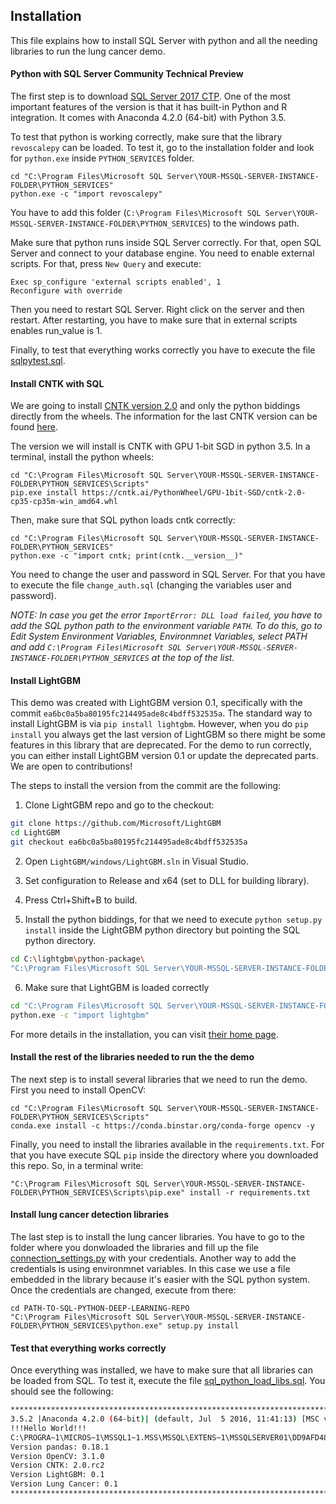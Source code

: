 ## Installation

This file explains how to install SQL Server with python and all the needing libraries to run the lung cancer demo.

#### Python with SQL Server Community Technical Preview

The first step is to download [SQL Server 2017 CTP](https://www.microsoft.com/en-us/evalcenter/evaluate-sql-server-2017-ctp/). One of the most important features of the version is that it has built-in Python and R integration. It comes with Anaconda 4.2.0 (64-bit) with Python 3.5. 

To test that python is working correctly, make sure that the library `revoscalepy` can be loaded. To test it, go to the installation folder and look for `python.exe` inside `PYTHON_SERVICES` folder.

	cd "C:\Program Files\Microsoft SQL Server\YOUR-MSSQL-SERVER-INSTANCE-FOLDER\PYTHON_SERVICES"
	python.exe -c "import revoscalepy"

You have to add this folder (`C:\Program Files\Microsoft SQL Server\YOUR-MSSQL-SERVER-INSTANCE-FOLDER\PYTHON_SERVICES`) to the windows path. 

Make sure that python runs inside SQL Server correctly. For that, open SQL Server and connect to your database engine. You need to enable external scripts. For that, press `New Query` and execute: 

	Exec sp_configure 'external scripts enabled', 1
	Reconfigure with override

Then you need to restart SQL Server. Right click on the server and then restart. After restarting, you have to make sure that in external scripts enables run_value is 1.

Finally, to test that everything works correctly you have to execute the file [sqlpytest.sql](sql/sqlpytest.sql).

#### Install CNTK with SQL

We are going to install [CNTK version 2.0](https://github.com/Microsoft/CNTK/releases/tag/v2.0) and only the python biddings directly from the wheels. The information for the last CNTK version can be found [here](https://github.com/Microsoft/CNTK/wiki/Setup-Windows-Python).

The version we will install is CNTK with GPU 1-bit SGD in python 3.5. In a terminal, install the python wheels:

	cd "C:\Program Files\Microsoft SQL Server\YOUR-MSSQL-SERVER-INSTANCE-FOLDER\PYTHON_SERVICES\Scripts"
	pip.exe install https://cntk.ai/PythonWheel/GPU-1bit-SGD/cntk-2.0-cp35-cp35m-win_amd64.whl

Then, make sure that SQL python loads cntk correctly:

	cd "C:\Program Files\Microsoft SQL Server\YOUR-MSSQL-SERVER-INSTANCE-FOLDER\PYTHON_SERVICES"
	python.exe -c "import cntk; print(cntk.__version__)"

You need to change the user and password in SQL Server. For that you have to execute the file `change_auth.sql` (changing the variables user and password).

*NOTE: In case you get the error `ImportError: DLL load failed`, you have to add the SQL python path to the environment variable `PATH`. To do this, go to Edit System Environment Variables, Environmnet Variables, select PATH and add `C:\Program Files\Microsoft SQL Server\YOUR-MSSQL-SERVER-INSTANCE-FOLDER\PYTHON_SERVICES` at the top of the list.*

#### Install LightGBM

This demo was created with LightGBM version 0.1, specifically with the commit `ea6bc0a5ba80195fc214495ade8c4bdff532535a`. The standard way to install LightGBM is via `pip install lightgbm`. However, when you do `pip install` you always get the last version of LightGBM so there might be some features in this library that are deprecated. For the demo to run correctly, you can either install LightGBM version 0.1 or update the deprecated parts. We are open to contributions!

The steps to install the version from the commit are the following:
1) Clone LightGBM repo and go to the checkout:
```bash
git clone https://github.com/Microsoft/LightGBM
cd LightGBM
git checkout ea6bc0a5ba80195fc214495ade8c4bdff532535a
```

2) Open `LightGBM/windows/LightGBM.sln` in Visual Studio.

3) Set configuration to Release and x64 (set to DLL for building library).

4) Press Ctrl+Shift+B to build.

5) Install the python biddings, for that we need to execute `python setup.py install` inside the LightGBM python directory but pointing the SQL python directory.
```bash
cd C:\lightgbm\python-package\
"C:\Program Files\Microsoft SQL Server\YOUR-MSSQL-SERVER-INSTANCE-FOLDER\PYTHON_SERVICES\python.exe" setup.py install
```
6) Make sure that LightGBM is loaded correctly
```bash
cd "C:\Program Files\Microsoft SQL Server\YOUR-MSSQL-SERVER-INSTANCE-FOLDER\PYTHON_SERVICES"
python.exe -c "import lightgbm"
```

For more details in the installation, you can visit  [their home page](https://github.com/Microsoft/LightGBM/wiki/Installation-Guide).



#### Install the rest of the libraries needed to run the the demo
The next step is to install several libraries that we need to run the demo. First you need to install OpenCV:

	cd "C:\Program Files\Microsoft SQL Server\YOUR-MSSQL-SERVER-INSTANCE-FOLDER\PYTHON_SERVICES\Scripts"
	conda.exe install -c https://conda.binstar.org/conda-forge opencv -y

Finally, you need to install the libraries available in the `requirements.txt`. For that you have execute SQL `pip` inside the directory where you downloaded this repo. So, in a terminal write:

	"C:\Program Files\Microsoft SQL Server\YOUR-MSSQL-SERVER-INSTANCE-FOLDER\PYTHON_SERVICES\Scripts\pip.exe" install -r requirements.txt

#### Install lung cancer detection libraries
The last step is to install the lung cancer libraries. You have to go to the folder where you donwloaded the libraries and fill up the file [connection_settings.py](lung_cancer/connection_settings.py.template) with your credentials. Another way to add the credentials is using environmnet variables. In this case we use a file embedded in the library because it's easier with the SQL python system. Once the credentials are changed, execute from there:

	cd PATH-TO-SQL-PYTHON-DEEP-LEARNING-REPO
	"C:\Program Files\Microsoft SQL Server\YOUR-MSSQL-SERVER-INSTANCE-FOLDER\PYTHON_SERVICES\python.exe" setup.py install


#### Test that everything works correctly
Once everything was installed, we have to make sure that all libraries can be loaded from SQL. To test it, execute the file [sql_python_load_libs.sql](sql/sql_python_load_libs.sql). You should see the following:

```bash
*********************************************************************************************
3.5.2 |Anaconda 4.2.0 (64-bit)| (default, Jul  5 2016, 11:41:13) [MSC v.1900 64 bit (AMD64)]
!!!Hello World!!!
C:\PROGRA~1\MICROS~1\MSSQL1~1.MSS\MSSQL\EXTENS~1\MSSQLSERVER01\DD9AFD48-A1BB-49C4-9574-DF93B7A8AFFD
Version pandas: 0.18.1
Version OpenCV: 3.1.0
Version CNTK: 2.0.rc2
Version LightGBM: 0.1
Version Lung Cancer: 0.1
*********************************************************************************************
```

